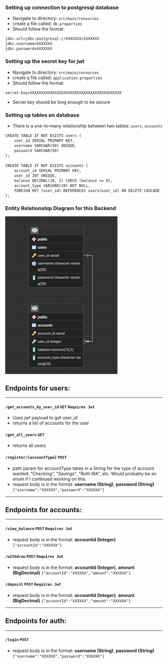 ### Setting up connection to postgresql database
- Navigate to directory: `src/main/resources`
- create a file called: `db.properties`
- Should follow the format:
```
jdbc.url=jdbc:postgresql://XXXXXXX/XXXXXXX
jdbc.username=XXXXXXX
jdbc.password=XXXXXXX
```

### Setting up the secret key for jwt
- Navigate to directory: `src/main/resources`
- create a file called: `application.properties`
- Should follow the format:
```
secret.key=XXXXXXXXXXXXXXXXXXXXXXXXXXXXXXXXXXXXXXXXX
```
- Secret key should be long enough to be secure


### Setting up tables on database
- There is a one-to-many relationship between two tables: `users`, `accounts`
```
CREATE TABLE IF NOT EXISTS users (
    user_id SERIAL PRIMARY KEY,
    username VARCHAR(50) UNIQUE,
    password VARCHAR(50)
);

CREATE TABLE IF NOT EXISTS accounts (
    account_id SERIAL PRIMARY KEY,
    user_id INT UNIQUE,
    balance DECIMAL(10, 2) CHECK (balance >= 0),
    account_type VARCHAR(20) NOT NULL,
    FOREIGN KEY (user_id) REFERENCES users(user_id) ON DELETE CASCADE
);
```
### Entity Relationship Diagram for this Backend
![](src/main/resources/java-bank-erd.png)

## Endpoints for users:
<hr/>

#### `/get_accounts_by_user_id` `GET` `Requires Jwt`
- Uses jwt payload to get user_id
- returns a list of accounts for the user
#### `/get_all_users` `GET`
- returns all users
#### `/register/{accountType}` `POST`
- path param for accountType takes in a String for the type of account wanted: "Checking", "Savings", "Roth IRA", etc. Would probably be an enum if I continued working on this.
- request body is in the format: **username (String)**, **password (String)**
`{"username":"XXXXXX","password":"XXXXXX"}`
<hr/>

## Endpoints for accounts:
<hr/>

#### `/view_balance` `POST` `Requires Jwt`
- request body is in the format: **accountId (Integer)**
  `{"accountId":"XXXXXX"}`
#### `/withdraw` `POST` `Requires Jwt`
- request body is in the format: **accountId (Integer)**, **amount (BigDecimal)**
  `{"accountId":"XXXXXX","amount":"XXXXXX"}`
#### `/deposit` `POST` `Requires Jwt`
- request body is in the format: **accountId (Integer)**, **amount (BigDecimal)**
  `{"accountId":"XXXXXX","amount":"XXXXXX"}`
<hr/>

## Endpoints for auth:
<hr/>

#### `/login` `POST`
- request body is in the format: **username (String)**, **password (String)**
  `{"username":"XXXXXX","password":"XXXXXX"}`

